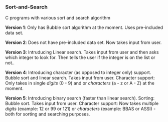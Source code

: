 ### Sort-and-Search
C programs with various sort and search algorithm

**Version 1**: Only has Bubble sort algorithm at the moment. Uses pre-included data set.

**Version 2**: Does not have pre-included data set. Now takes input from user.

**Version 3**: Intruducing Linear search. Takes input from user and then asks which integer to look for. Then tells the user if the integer is on the list or not..

**Version 4**: Introducing character (as opposed to integer only) support. Bubble sort and linear search. Takes input from user. Character support: Only takes in single *digits* (0 - 9) and or *characters* (a - z or A - Z) at the moment.

**Version 5**: Introducing binary search (faster than linear search). Sorting: Bubble sort. Takes input from user. Character support: Now takes multiple *digits* (example: 12 or 99 or 121) or *characters* (example: BBAS or ASSI) - both for sorting and searching purposes.

